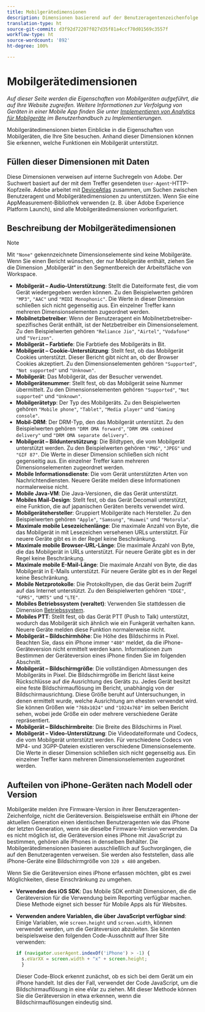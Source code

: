 ```yaml
---
title: Mobilgerätedimensionen
description: Dimensionen basierend auf der Benutzeragentenzeichenfolge des Geräts.
translation-type: ht
source-git-commit: d3f92d72207f027d35f81a4ccf70d01569c3557f
workflow-type: ht
source-wordcount: '892'
ht-degree: 100%

---
```



# Mobilgerätedimensionen

*Auf dieser Seite werden die Eigenschaften von Mobilgeräten aufgeführt, die auf Ihre Website zugreifen. Weitere Informationen zur Verfolgung von Geräten in einer Mobile App finden Sie unter [Implementieren von Analytics für Mobilgeräte](/help/implement/mobile-device-sdk.md) im Benutzerhandbuch zu Implementierungen.*

Mobilgerätedimensionen bieten Einblicke in die Eigenschaften von Mobilgeräten, die Ihre Site besuchen. Anhand dieser Dimensionen können Sie erkennen, welche Funktionen ein Mobilgerät unterstützt.

## Füllen dieser Dimensionen mit Daten

Diese Dimensionen verweisen auf interne Suchregeln von Adobe. Der Suchwert basiert auf der mit dem Treffer gesendeten `User-Agent`-HTTP-Kopfzeile. Adobe arbeitet mit [DeviceAtlas](https://deviceatlas.com/) zusammen, um Suchen zwischen Benutzeragent und Mobilgerätedimensionen zu unterstützen. Wenn Sie eine AppMeasurement-Bibliothek verwenden (z. B. über Adobe Experience Platform Launch), sind alle Mobilgerätedimensionen vorkonfiguriert.

## Beschreibung der Mobilgerätedimensionen

>[!NOTE]
>
>Mit `"None"` gekennzeichnete Dimensionselemente sind keine Mobilgeräte. Wenn Sie einen Bericht wünschen, der nur Mobilgeräte enthält, ziehen Sie die Dimension „Mobilgerät“ in den Segmentbereich der Arbeitsfläche von Workspace.

* **Mobilgerät – Audio-Unterstützung**: Stellt die Dateiformate fest, die vom Gerät wiedergegeben werden können. Zu den Beispielwerten gehören `"MP3"`, `"AAC"` und `"MIDI Monophonic"`. Die Werte in dieser Dimension schließen sich nicht gegenseitig aus. Ein einzelner Treffer kann mehreren Dimensionselementen zugeordnet werden.
* **Mobilnetzbetreiber**: Wenn der Benutzeragent ein Mobilnetzbetreiber-spezifisches Gerät enthält, ist der Netzbetreiber ein Dimensionselement. Zu den Beispielwerten gehören `"Reliance Jio"`, `"Airtel"`, `"Vodafone"` und `"Verizon"`.
* **Mobilgerät – Farbtiefe**: Die Farbtiefe des Mobilgeräts in Bit.
* **Mobilgerät – Cookie-Unterstützung**: Stellt fest, ob das Mobilgerät Cookies unterstützt. Dieser Bericht gibt nicht an, ob der Browser Cookies akzeptiert. Zu den Dimensionselementen gehören `"Supported"`, `"Not supported"` und `"Unknown"`.
* **Mobilgerät**: Das Mobilgerät, das der Besucher verwendet.
* **Mobilgerätenummer**: Stellt fest, ob das Mobilgerät seine Nummer übermittelt. Zu den Dimensionselementen gehören `"Supported"`, `"Not supported"` und `"Unknown"`.
* **Mobilgerätetyp**: Der Typ des Mobilgeräts. Zu den Beispielwerten gehören `"Mobile phone"`, `"Tablet"`, `"Media player"` und `"Gaming console"`.
* **Mobil-DRM**: Der DRM-Typ, den das Mobilgerät unterstützt. Zu den Beispielwerten gehören `"DRM OMA forward"`, `"DRM OMA combined delivery"` und `"DRM OMA separate delivery"`.
* **Mobilgerät – Bildunterstützung**: Die Bildtypen, die vom Mobilgerät unterstützt werden. Zu den Beispielwerten gehören `"PNG"`, `"JPEG"` und `"GIF 87"`. Die Werte in dieser Dimension schließen sich nicht gegenseitig aus. Ein einzelner Treffer kann mehreren Dimensionselementen zugeordnet werden.
* **Mobile Informationsdienste**: Die vom Gerät unterstützten Arten von Nachrichtendiensten. Neuere Geräte melden diese Informationen normalerweise nicht.
* **Mobile Java-VM**: Die Java-Versionen, die das Gerät unterstützt.
* **Mobiles Mail-Design**: Stellt fest, ob das Gerät Decomail unterstützt, eine Funktion, die auf japanischen Geräten bereits verwendet wird.
* **Mobilgerätehersteller**: Gruppiert Mobilgeräte nach Hersteller. Zu den Beispielwerten gehören `"Apple"`, `"Samsung"`, `"Huawei"` und `"Motorola"`.
* **Maximale mobile Lesezeichenlänge**: Die maximale Anzahl von Byte, die das Mobilgerät in mit Lesezeichen versehenen URLs unterstützt. Für neuere Geräte gibt es in der Regel keine Beschränkung.
* **Maximale mobile Browser-URL-Länge**: Die maximale Anzahl von Byte, die das Mobilgerät in URLs unterstützt. Für neuere Geräte gibt es in der Regel keine Beschränkung.
* **Maximale mobile E-Mail-Länge**: Die maximale Anzahl von Byte, die das Mobilgerät in E-Mails unterstützt. Für neuere Geräte gibt es in der Regel keine Beschränkung.
* **Mobile Netzprotokolle**: Die Protokolltypen, die das Gerät beim Zugriff auf das Internet unterstützt. Zu den Beispielwerten gehören `"EDGE"`, `"GPRS"`, `"UMTS"` und `"LTE"`.
* **Mobiles Betriebssystem (veraltet)**: Verwenden Sie stattdessen die Dimension [Betriebssystem](operating-systems.md).
* **Mobiles PTT**: Stellt fest, ob das Gerät PTT (Push to Talk) unterstützt, wodurch das Mobilgerät sich ähnlich wie ein Funkgerät verhalten kann. Neuere Geräte melden diese Funktion normalerweise nicht.
* **Mobilgerät – Bildschirmhöhe**: Die Höhe des Bildschirms in Pixel. Beachten Sie, dass ein iPhone immer `"480"` meldet, da die iPhone-Geräteversion nicht ermittelt werden kann. Informationen zum Bestimmen der Geräteversion eines iPhone finden Sie im folgenden Abschnitt.
* **Mobilgerät – Bildschirmgröße**: Die vollständigen Abmessungen des Mobilgeräts in Pixel. Die Bildschirmgröße im Bericht lässt keine Rückschlüsse auf die Ausrichtung des Geräts zu. Jedes Gerät besitzt eine feste Bildschirmauflösung im Bericht, unabhängig von der Bildschirmausrichtung. Diese Größe beruht auf Untersuchungen, in denen ermittelt wurde, welche Ausrichtung am ehesten verwendet wird. Sie können Größen wie `"768x1024"` und `"1024x768"` im selben Bericht sehen, wobei jede Größe ein oder mehrere verschiedene Geräte repräsentiert.
* **Mobilgerät – Bildschirmbreite**: Die Breite des Bildschirms in Pixel.
* **Mobilgerät – Video-Unterstützung**: Die Videodateiformate und Codecs, die vom Mobilgerät unterstützt werden. Für verschiedene Codecs von MP4- und 3GPP-Dateien existieren verschiedene Dimensionselemente. Die Werte in dieser Dimension schließen sich nicht gegenseitig aus. Ein einzelner Treffer kann mehreren Dimensionselementen zugeordnet werden.

## Aufteilen von iPhone-Geräten nach Modell oder Version

Mobilgeräte melden ihre Firmware-Version in ihrer Benutzeragenten-Zeichenfolge, nicht die Geräteversion. Beispielsweise enthält ein iPhone der aktuellen Generation einen identischen Benutzeragenten wie das iPhone der letzten Generation, wenn sie dieselbe Firmware-Version verwenden. Da es nicht möglich ist, die Geräteversion eines iPhone mit JavaScript zu bestimmen, gehören alle iPhones in denselben Behälter. Die Mobilgerätedimensionen basieren ausschließlich auf Suchvorgängen, die auf den Benutzeragenten verweisen. Sie werden also feststellen, dass alle iPhone-Geräte eine Bildschirmgröße von `320 x 480` angeben.

Wenn Sie die Geräteversion eines iPhone erfassen möchten, gibt es zwei Möglichkeiten, diese Einschränkung zu umgehen.

* **Verwenden des iOS SDK**: Das Mobile SDK enthält Dimensionen, die die Geräteversion für die Verwendung beim Reporting verfügbar machen. Diese Methode eignet sich besser für Mobile Apps als für Websites.
* **Verwenden andere Variablen, die über JavaScript verfügbar sind**: Einige Variablen, wie `screen.height` und `screen.width`, können verwendet werden, um die Geräteversion abzuleiten. Sie könnten beispielsweise den folgenden Code-Ausschnitt auf Ihrer Site verwenden:

   ```js
   if (navigator.userAgent.indexOf('iPhone') > -1) {
     s.eVarXX = screen.width + "x" + screen.height;
     }
   ```

   Dieser Code-Block erkennt zunächst, ob es sich bei dem Gerät um ein iPhone handelt. Ist dies der Fall, verwendet der Code JavaScript, um die Bildschirmauflösung in eine eVar zu ziehen. Mit dieser Methode können Sie die Geräteversion in etwa erkennen, wenn die Bildschirmauflösungen eindeutig sind.
